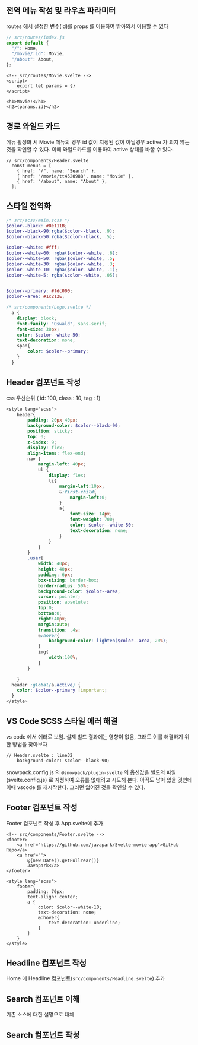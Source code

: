 ## 전역 메뉴 작성 및 라우츠 파라미터
routes 에서 설정한 변수(id)를 props 를 이용하여 받아와서 이용할 수 있다
```js
// src/routes/index.js
export default {
  "/": Home,
  "/movie/:id": Movie,
  "/about": About,
};
```

```svelte
<!-- src/routes/Movie.svelte -->
<script>
    export let params = {}
</script>

<h1>Movie!</h1>
<h2>{params.id}</h2>
```

## 경로 와일드 카드
메뉴 활성화 시 Movie 메뉴의 경우 id 값이 지정된 값이 아닐경우 active 가 되지 않는 것을 확인할 수 있다. 이때 와일드카드를 이용하여 active 상태를 바꿀 수 있다. 
```svelte
// src/components/Header.svelte
  const menus = [
    { href: "/", name: "Search" },
    { href: "/movie/tt4520988", name: "Movie" },
    { href: "/about", name: "About" },
  ];
```

## 스타일 전역화

```scss
/* src/scss/main.scss */
$color--black: #0e111B;
$color--black-90:rgba($color--black, .9);
$color--black-50:rgba($color--black, .5);

$color--white: #fff;
$color--white-60: rgba($color--white, .6);
$color--white-50: rgba($color--white, .5;
$color--white-30: rgba($color--white, .3;
$color--white-10: rgba($color--white, .1);
$color--white-5: rgba($color--white, .05);


$color--primary: #fdc000;
$color--area: #1c212E;
```


```scss
/* src/components/Logo.svelte */
  a {
    display: block;
    font-family: "Oswald", sans-serif;
    font-size: 30px;
    color: $color--white-50;
    text-decoration: none;
    span{
        color: $color--primary;
    }
  }
```

## Header 컴포넌트 작성
css 우선순위 ( id: 100, class : 10, tag : 1)
```scss
<style lang="scss">
    header{
        padding: 20px 40px;
        background-color: $color--black-90;
        position: sticky;
        top: 0;
        z-index: 9;
        display: flex;
        align-items: flex-end;
        nav {
            margin-left: 40px;
            ul {
                display: flex;
                li{
                    margin-left:10px;
                    &:first-child{
                        margin-left:0;
                    }
                    a{
                        font-size: 14px;
                        font-weight: 700;
                        color: $color--white-50;
                        text-decoration: none;
                    }
                }
            }
        }
        .user{
            width: 40px;
            height: 40px;
            padding: 6px;
            box-sizing: border-box;
            border-radius: 50%;
            background-color: $color--area;
            cursor: pointer;
            position: absolute;
            top:0;
            bottom:0;
            right:40px;
            margin:auto;
            transition: .4s;
            &:hover{
                background-color: lighten($color--area, 20%);
            }
            img{
                width:100%;
            }
        }

    }
  header :global(a.active) {
    color: $color--primary !important;
  }
</style>
```

## VS Code SCSS 스타일 에러 해결
vs code 에서 에러로 보임. 실제 빌드 결과에는 영향이 없음, 그래도 이를 해결하기 위한 방법을 찾아보자
```svelte
// Header.svelte : line32
    background-color: $color--black-90;
```
snowpack.config.js 의 `@snowpack/plugin-svelte` 의 옵션값을 별도의 파일(svelte.config.js) 로 지정하여 오류를 없애려고 시도해 본다. 아직도 남아 있을 것인데 이때 vscode 를 재시작한다. 그러면 없어진 것을 확인할 수 있다.

## Footer 컴포넌트 작성
Footer 컴포넌트 작성 후 App.svelte에 추가
```svelte
<!-- src/components/Footer.svelte -->
<footer>
    <a href="https://github.com/javapark/Svelte-movie-app">GitHub Repo</a>
    <a href="">
        @{new Date().getFullYear()} 
        Javapark</a>
</footer>

<style lang="scss">
    footer{
        padding: 70px;
        text-align: center;
        a {
            color: $color--white-10;
            text-decoration: none;
            &:hover{
                text-decoration: underline;
            }
        }
    }
</style>
```

## Headline 컴포넌트 작성
Home 에 Headline 컴포넌트(`src/components/Headline.svelte`) 추가 

## Search 컴포넌트 이해
기존 소스에 대한 설명으로 대체

## Search 컴포넌트 작성